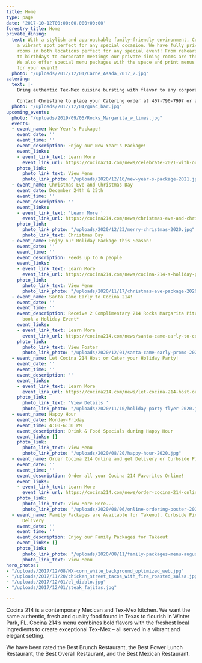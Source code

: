 ```yaml
---
title: Home
type: page
date: '2017-10-12T00:00:00.000+00:00'
forestry_title: Home
private_dining:
  text: With a stylish and approachable family-friendly environment, Cocina 214 is
    a vibrant spot perfect for any special occasion. We have fully private dining
    rooms in both locations perfect for any special event! From rehearsal dinners
    to birthdays to corporate meetings our private dining rooms are the perfect space.
    We also offer special menu packages with the space and print menus exclusively
    for your event!
  photo: "/uploads/2017/12/01/Carne_Asada_2017_2.jpg"
catering:
  text: |-
    Bring authentic Tex-Mex cuisine bursting with flavor to any corporate, wedding or private event by selecting Cocina 214 as your catering preference. Whether the event is small or large, Cocina 214 offers a wide variety of dishes that caters to all types of palates. Cocina 214 catering combines the experience of freshly made food with dedicated high quality service to make a perfect eating experience at any event. Make your event buzz with excitement over the authentic and deliciousness Tex-Mex food provided by Cocina 214 catering service.

    Contact Christine to place your Catering order at 407-790-7997 or at catering@cocina214.com
  photo: "/uploads/2017/12/04/guac_bar.jpg"
upcoming_events:
  photo: "/uploads/2019/09/05/Rocks_Margarita_w_limes.jpg"
  events:
  - event_name: New Year's Package!
    event_date: ''
    event_time: ''
    event_description: Enjoy our New Year's Package!
    event_links:
    - event_link_text: Learn More
      event_link_url: https://cocina214.com/news/celebrate-2021-with-our-new-year-s-package/
    photo_link:
      photo_link_text: View Menu
      photo_link_photo: "/uploads/2020/12/16/new-year-s-package-2021.jpg"
  - event_name: Christmas Eve and Christmas Day
    event_date: December 24th & 25th
    event_time: ''
    event_description: ''
    event_links:
    - event_link_text: 'Learn More '
      event_link_url: https://cocina214.com/news/christmas-eve-and-christmas-day/
    photo_link:
      photo_link_photo: "/uploads/2020/12/23/merry-christmas-2020.jpg"
      photo_link_text: Christmas Day
  - event_name: Enjoy our Holiday Package this Season!
    event_date: ''
    event_time: ''
    event_description: Feeds up to 6 people
    event_links:
    - event_link_text: Learn More
      event_link_url: https://cocina214.com/news/cocina-214-s-holiday-package/
    photo_link:
      photo_link_text: View Menu
      photo_link_photo: "/uploads/2020/11/17/christmas-eve-package-2020.jpg"
  - event_name: Santa Came Early to Cocina 214!
    event_date: ''
    event_time: ''
    event_description: Receive 2 Complimentary 214 Rocks Margarita Pitchers when you
      book a Holiday Event*
    event_links:
    - event_link_text: Learn More
      event_link_url: https://cocina214.com/news/santa-came-early-to-cocina-214/
    photo_link:
      photo_link_text: View Poster
      photo_link_photo: "/uploads/2020/12/01/santa-came-early-promo-2020.jpg"
  - event_name: Let Cocina 214 Host or Cater your Holiday Party!
    event_date: ''
    event_time: ''
    event_description: ''
    event_links:
    - event_link_text: Learn More
      event_link_url: https://cocina214.com/news/let-cocina-214-host-or-cater-your-holiday-party/
    photo_link:
      photo_link_text: 'View Details '
      photo_link_photo: "/uploads/2020/11/10/holiday-party-flyer-2020.jpg"
  - event_name: Happy Hour
    event_date: Monday-Friday
    event_time: 4:00-6:30 PM
    event_description: Drink & Food Specials during Happy Hour
    event_links: []
    photo_link:
      photo_link_text: View Menu
      photo_link_photo: "/uploads/2020/08/20/happy-hour-2020.jpg"
  - event_name: Order Cocina 214 Online and get Delivery or Curbside Pick-up!
    event_date: ''
    event_time: ''
    event_description: Order all your Cocina 214 Favorites Online!
    event_links:
    - event_link_text: Learn More
      event_link_url: https://cocina214.com/news/order-cocina-214-online-and-get-curbside-pick-up-or-delivery/
    photo_link:
      photo_link_text: View More Here...
      photo_link_photo: "/uploads/2020/08/06/online-ordering-poster-2020.jpg"
  - event_name: Family Packages are Available for Takeout, Curbside Pickup and/or
      Delivery
    event_date: ''
    event_time: ''
    event_description: Enjoy our Family Packages for Takeout
    event_links: []
    photo_link:
      photo_link_photo: "/uploads/2020/08/11/family-packages-menu-august-2020.jpg"
      photo_link_text: View Menu
hero_photos:
- "/uploads/2017/12/08/MX-corn_white_background_optimized_web.jpg"
- "/uploads/2017/11/20/chicken_street_tacos_with_fire_roasted_salsa.jpg"
- "/uploads/2017/12/01/el_diablo.jpg"
- "/uploads/2017/12/01/steak_fajitas.jpg"

---
```

Cocina 214 is a contemporary Mexican and Tex-Mex kitchen. We want the same authentic, fresh and quality food found in Texas to flourish in Winter Park, FL. Cocina 214’s menu combines bold flavors with the freshest local ingredients to create exceptional Tex-Mex – all served in a vibrant and elegant setting.

We have been rated the Best Brunch Restaurant, the Best Power Lunch Restaurant, the Best Overall Restaurant, and the Best Mexican Restaurant.